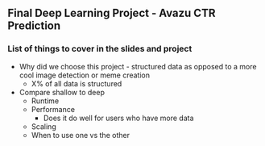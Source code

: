 ## Final Deep Learning Project - Avazu CTR Prediction

### List of things to cover in the slides and project

* Why did we choose this project - structured data as opposed to a more cool image detection or meme creation
    * X% of all data is structured
* Compare shallow to deep
    * Runtime
    * Performance
        * Does it do well for users who have more data
    * Scaling
    * When to use one vs the other
